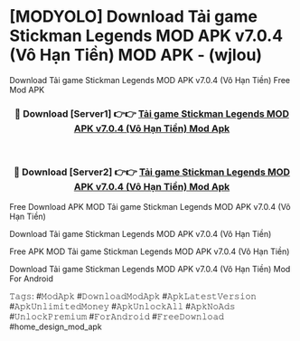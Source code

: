 # [MODYOLO] Download Tải game Stickman Legends MOD APK v7.0.4 (Vô Hạn Tiền) MOD APK - (wjlou)
Download Tải game Stickman Legends MOD APK v7.0.4 (Vô Hạn Tiền) Free Mod APK

<div align="center">
<h3>🔴 Download [Server1] 👉👉 <a href="https://apk-comot.site?title=Tải_game_Stickman_Legends_MOD_APK_v7.0.4_(Vô_Hạn_Tiền)">Tải game Stickman Legends MOD APK v7.0.4 (Vô Hạn Tiền) Mod Apk</a></h3><br>

<h3>🔴 Download [Server2] 👉👉 <a href="https://apk-comot.site?title=Tải_game_Stickman_Legends_MOD_APK_v7.0.4_(Vô_Hạn_Tiền)">Tải game Stickman Legends MOD APK v7.0.4 (Vô Hạn Tiền) Mod Apk</a></h3>
</div>


Free Download APK MOD Tải game Stickman Legends MOD APK v7.0.4 (Vô Hạn Tiền)

Download Tải game Stickman Legends MOD APK v7.0.4 (Vô Hạn Tiền) 

Free APK MOD Tải game Stickman Legends MOD APK v7.0.4 (Vô Hạn Tiền) 

Download Tải game Stickman Legends MOD APK v7.0.4 (Vô Hạn Tiền) Mod For Android

𝚃𝚊𝚐𝚜: #𝙼𝚘𝚍𝙰𝚙𝚔 #𝙳𝚘𝚠𝚗𝚕𝚘𝚊𝚍𝙼𝚘𝚍𝙰𝚙𝚔 #𝙰𝚙𝚔𝙻𝚊𝚝𝚎𝚜𝚝𝚅𝚎𝚛𝚜𝚒𝚘𝚗 #𝙰𝚙𝚔𝚄𝚗𝚕𝚒𝚖𝚒𝚝𝚎𝚍𝙼𝚘𝚗𝚎𝚢 #𝙰𝚙𝚔𝚄𝚗𝚕𝚘𝚌𝚔𝙰𝚕𝚕 #𝙰𝚙𝚔𝙽𝚘𝙰𝚍𝚜 #𝚄𝚗𝚕𝚘𝚌𝚔𝙿𝚛𝚎𝚖𝚒𝚞𝚖 #𝙵𝚘𝚛𝙰𝚗𝚍𝚛𝚘𝚒𝚍 #𝙵𝚛𝚎𝚎𝙳𝚘𝚠𝚗𝚕𝚘𝚊𝚍 #home_design_mod_apk
